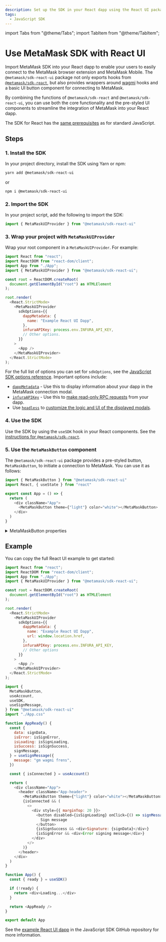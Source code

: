 ```yaml
---
description: Set up the SDK in your React dapp using the React UI package.
tags:
  - JavaScript SDK
---
```


import Tabs from "@theme/Tabs";
import TabItem from "@theme/TabItem";

# Use MetaMask SDK with React UI

Import MetaMask SDK into your React dapp to enable your
users to easily connect to the MetaMask browser extension and MetaMask Mobile.
The `@metamask/sdk-react-ui` package not only exports hooks from [`@metamask/sdk-react`](index.md),
but also provides wrappers around [wagmi](https://wagmi.sh/) hooks and a basic UI button component
for connecting to MetaMask.

By combining the functions of `@metamask/sdk-react` and `@metamask/sdk-react-ui`, you can use both
the core functionality and the pre-styled UI components to streamline the integration of MetaMask
into your React dapp.

The SDK for React has the [same prerequisites](../index.md#prerequisites) as for standard JavaScript.

## Steps

### 1. Install the SDK

In your project directory, install the SDK using Yarn or npm:

```bash
yarn add @metamask/sdk-react-ui
```

or

```bash
npm i @metamask/sdk-react-ui
```

### 2. Import the SDK

In your project script, add the following to import the SDK:

```javascript title="index.js"
import { MetaMaskUIProvider } from "@metamask/sdk-react-ui"
```

### 3. Wrap your project with `MetaMaskUIProvider`

Wrap your root component in a `MetaMaskUIProvider`.
For example:

```js title="index.js"
import React from "react";
import ReactDOM from "react-dom/client";
import App from "./App";
import { MetaMaskUIProvider } from "@metamask/sdk-react-ui";

const root = ReactDOM.createRoot(
  document.getElementById("root") as HTMLElement
);

root.render(
  <React.StrictMode>
    <MetaMaskUIProvider
      sdkOptions={{
        dappMetadata: {
          name: "Example React UI Dapp",
        },
        infuraAPIKey: process.env.INFURA_API_KEY,
        // Other options.
      }}
    >
      <App />
    </MetaMaskUIProvider>
  </React.StrictMode>
);
```

For the full list of options you can set for `sdkOptions`, see the
[JavaScript SDK options reference](../../../../reference/sdk-js-options.md).
Important options include:

- [`dappMetadata`](../../../../reference/sdk-js-options.md#dappmetadata) - Use this to display information
  about your dapp in the MetaMask connection modal.
- [`infuraAPIKey`](../../../../reference/sdk-js-options.md#infuraapikey) - Use this to
  [make read-only RPC requests](../../../../how-to/make-read-only-requests.md) from your dapp.
- Use [`headless`](../../../../reference/sdk-js-options.md#headless) to [customize the logic and UI of
  the displayed modals](../../../../how-to/display/custom-modals.md).

### 4. Use the SDK

Use the SDK by using the `useSDK` hook in your React components.
See the [instructions for `@metamask/sdk-react`](index.md#4-use-the-sdk).

### 5. Use the `MetaMaskButton` component

The `@metamask/sdk-react-ui` package provides a pre-styled button, `MetaMaskButton`, to initiate a
connection to MetaMask.
You can use it as follows:

```js title="App.js"
import { MetaMaskButton } from "@metamask/sdk-react-ui"
import React, { useState } from "react"

export const App = () => {
  return (
    <div className="App">
      <MetaMaskButton theme={"light"} color="white"></MetaMaskButton>
    </div>
  )
}
```

<details>
<summary>MetaMaskButton properties</summary>
<p>

- `theme`: Set to `light` or `dark` to adapt to your dapp's theme.
- `color`: The color of the button. Accepts any valid CSS color string.

</p>
</details>

## Example

You can copy the full React UI example to get started:

<Tabs>
<TabItem value="Root component">

```javascript title="index.js"
import React from "react";
import ReactDOM from "react-dom/client";
import App from "./App";
import { MetaMaskUIProvider } from "@metamask/sdk-react-ui";

const root = ReactDOM.createRoot(
  document.getElementById("root") as HTMLElement
);

root.render(
  <React.StrictMode>
    <MetaMaskUIProvider
      sdkOptions={{
        dappMetadata: {
          name: "Example React UI Dapp",
          url: window.location.href,
        },
        infuraAPIKey: process.env.INFURA_API_KEY,
        // Other options
      }}
    >
      <App />
    </MetaMaskUIProvider>
  </React.StrictMode>
);
```

</TabItem>
<TabItem value="React component">

```javascript title="App.js"
import {
  MetaMaskButton,
  useAccount,
  useSDK,
  useSignMessage,
} from "@metamask/sdk-react-ui"
import "./App.css"

function AppReady() {
  const {
    data: signData,
    isError: isSignError,
    isLoading: isSignLoading,
    isSuccess: isSignSuccess,
    signMessage,
  } = useSignMessage({
    message: "gm wagmi frens",
  })

  const { isConnected } = useAccount()

  return (
    <div className="App">
      <header className="App-header">
        <MetaMaskButton theme={"light"} color="white"></MetaMaskButton>
        {isConnected && (
          <>
            <div style={{ marginTop: 20 }}>
              <button disabled={isSignLoading} onClick={() => signMessage()}>
                Sign message
              </button>
              {isSignSuccess && <div>Signature: {signData}</div>}
              {isSignError && <div>Error signing message</div>}
            </div>
          </>
        )}
      </header>
    </div>
  )
}

function App() {
  const { ready } = useSDK()

  if (!ready) {
    return <div>Loading...</div>
  }

  return <AppReady />
}

export default App
```

</TabItem>
</Tabs>

See the [example React UI dapp](https://github.com/MetaMask/metamask-sdk/tree/main/packages/examples/react-metamask-button)
in the JavaScript SDK GitHub repository for more information.
